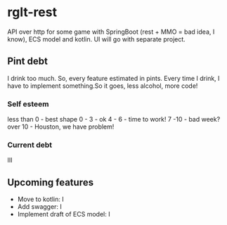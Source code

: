 # rglt-rest
API over http for some game with SpringBoot (rest + MMO = bad idea, I know), ECS model and kotlin.
UI will go with separate project.

## Pint debt
I drink too much. So, every feature estimated in pints. Every time I drink, I have to implement something.So it goes, less alcohol, more code!
### Self esteem
less than 0 - best shape
0 - 3 - ok
4 - 6 - time to work!
7 -10 - bad week?
over 10 - Houston, we have problem!
### Current debt
III
## Upcoming features
- Move to kotlin: I
- Add swagger: I
- Implement draft of ECS model: I
